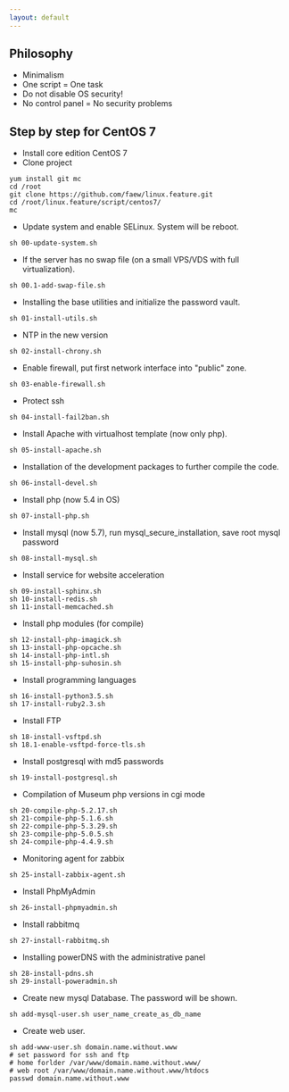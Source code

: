 ```yaml
---
layout: default
---
```


## [](#header-3)Philosophy 
* Minimalism
* One script = One task
* Do not disable OS security!
* No control panel = No security problems

## [](#header-3)Step by step for CentOS 7
* Install core edition CentOS 7 
* Clone project
```shell
yum install git mc
cd /root
git clone https://github.com/faew/linux.feature.git
cd /root/linux.feature/script/centos7/
mc
```
* Update system and enable SELinux. System will be reboot.
```shell
sh 00-update-system.sh
```
* If the server has no swap file (on a small VPS/VDS with full virtualization).
```shell
sh 00.1-add-swap-file.sh 
```
* Installing the base utilities and initialize the password vault.
```shell
sh 01-install-utils.sh
```
* NTP in the new version
```shell
sh 02-install-chrony.sh
```
* Enable firewall, put first network interface into "public" zone.
```shell
sh 03-enable-firewall.sh
```
* Protect ssh
```shell
sh 04-install-fail2ban.sh
```
* Install Apache with virtualhost template (now only php).
```shell
sh 05-install-apache.sh
```
* Installation of the development packages to further compile the code.
```shell
sh 06-install-devel.sh
```
* Install php (now 5.4 in OS)
```shell
sh 07-install-php.sh
```
* Install mysql (now 5.7), run mysql_secure_installation, save root mysql password
```shell
sh 08-install-mysql.sh
```
* Install service for website acceleration
```shell
sh 09-install-sphinx.sh
sh 10-install-redis.sh
sh 11-install-memcached.sh
```
* Install php modules (for compile)
```shell
sh 12-install-php-imagick.sh
sh 13-install-php-opcache.sh
sh 14-install-php-intl.sh
sh 15-install-php-suhosin.sh
```
* Install programming languages
```shell
sh 16-install-python3.5.sh
sh 17-install-ruby2.3.sh
```
* Install FTP
```shell
sh 18-install-vsftpd.sh
sh 18.1-enable-vsftpd-force-tls.sh
```
* Install postgresql with md5 passwords
```shell
sh 19-install-postgresql.sh
```
* Compilation of Museum php versions in cgi mode
```shell
sh 20-compile-php-5.2.17.sh
sh 21-compile-php-5.1.6.sh
sh 22-compile-php-5.3.29.sh
sh 23-compile-php-5.0.5.sh
sh 24-compile-php-4.4.9.sh
```
* Monitoring agent for zabbix
```shell
sh 25-install-zabbix-agent.sh
```
* Install PhpMyAdmin
```shell
sh 26-install-phpmyadmin.sh
```
* Install rabbitmq
```shell
sh 27-install-rabbitmq.sh
```
* Installing powerDNS with the administrative panel
```shell
sh 28-install-pdns.sh
sh 29-install-poweradmin.sh
```
* Create new mysql Database. The password will be shown.
```shell
sh add-mysql-user.sh user_name_create_as_db_name
```
* Create web user. 
```shell
sh add-www-user.sh domain.name.without.www
# set password for ssh and ftp
# home forlder /var/www/domain.name.without.www/
# web root /var/www/domain.name.without.www/htdocs
passwd domain.name.without.www
```
